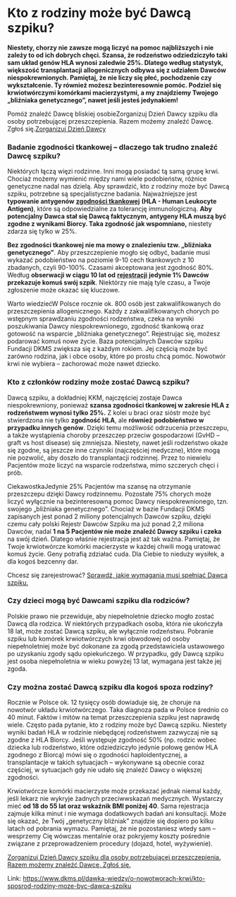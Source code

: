 # Kto z rodziny może być Dawcą szpiku?

**Niestety, chorzy nie zawsze mogą liczyć na pomoc najbliższych i nie zależy to od ich dobrych chęci. Szansa, że rodzeństwo odziedziczyło taki sam układ genów HLA wynosi zaledwie 25%. Dlatego według statystyk, większość transplantacji allogenicznych odbywa się z udziałem Dawców niespokrewnionych. Pamiętaj, że nie liczy się płeć, pochodzenie czy wykształcenie. Ty również możesz bezinteresownie pomóc. Podziel się krwiotwórczymi komórkami macierzystymi, a my znajdziemy Twojego „bliźniaka genetycznego”, nawet jeśli jesteś jedynakiem!**


Pomóż znaleźć Dawcę bliskiej osobieZorganizuj Dzień Dawcy szpiku dla osoby potrzebującej przeszczepienia. Razem możemy znaleźć Dawcę. Zgłoś się.[Zorganizuj Dzień Dawcy](https://www.dkms.pl/dzialaj/pomoz-inaczej/dzien-dawcy-szpiku-dla-pacjenta)
### Badanie zgodności tkankowej – dlaczego tak trudno znaleźć Dawcę szpiku?


Niektórych łączą więzi rodzinne. Inni mogą posiadać tą samą grupę krwi. Chociaż możemy wymienić między nami wiele podobieństw, różnice genetyczne nadal nas dzielą. Aby sprawdzić, kto z rodziny może być Dawcą szpiku, potrzebne są specjalistyczne badania. Najważniejsze jest **typowanie antygenów** [**zgodności tkankowej**](https://www.dkms.pl/o-pobraniu/jest-zgodnosc/antygeny-zgodnosci-tkankowej-hla) **(HLA \- Human Leukocyte Antigen)**, które są odpowiedzialne za tolerancję immunologiczną. **Aby potencjalny Dawca stał się Dawcą faktycznym, antygeny HLA muszą być zgodne z wynikami Biorcy. Taka zgodność jak wspomniano,** niestety zdarza się tylko w 25%.


**Bez zgodności tkankowej nie ma mowy o znalezieniu tzw. „bliźniaka genetycznego”**. Aby przeszczepienie mogło się odbyć, badanie musi wykazać podobieństwo na poziomie 9\-10 cech tkankowych z 10 zbadanych, czyli 90\-100%. Czasami akceptowana jest zgodność 80%. Według **obserwacji w ciągu 10 lat od** [**rejestracji**](https://www.dkms.pl/zarejestruj-sie-teraz) **jedynie 1% Dawców przekazuje komuś swój szpik**. Niektórzy nie mają tyle czasu, a Twoje zgłoszenie może okazać się kluczowe.


Warto wiedziećW Polsce rocznie ok. 800 osób jest zakwalifikowanych do przeszczepienia allogenicznego. Każdy z zakwalifikowanych chorych po wstępnym sprawdzaniu zgodności rodzeństwa, czeka na wyniki poszukiwania Dawcy niespokrewnionego, zgodność tkankową oraz gotowość na wsparcie „bliźniaka genetycznego”. Rejestrując się, możesz podarować komuś nowe życie.
Baza potencjalnych Dawców szpiku Fundacji DKMS zwiększa się z każdym rokiem. Jej częścią może być zarówno rodzina, jak i obce osoby, które po prostu chcą pomóc. Nowotwór krwi nie wybiera – zachorować może nawet dziecko.


### Kto z członków rodziny może zostać Dawcą szpiku?


Dawcą szpiku, a dokładniej KKM, najczęściej zostaje Dawca niespokrewniony, ponieważ **szansa zgodności tkankowej w zakresie HLA z rodzeństwem wynosi tylko 25%.** Z kolei u braci oraz sióstr może być stwierdzona nie tylko **zgodność HLA**, ale **również podobieństwo w przypadku innych genów**. Dzięki temu możliwość odrzucenia przeszczepu, a także wystąpienia choroby przeszczep przeciw gospodarzowi (GvHD – graft vs host disease) się zmniejsza. Niestety, nawet jeśli rodzeństwo okaże się zgodne, są jeszcze inne czynniki (najczęściej medyczne), które mogą nie pozwolić, aby doszło do transplantacji rodzinnej. Przez to niewielu Pacjentów może liczyć na wsparcie rodzeństwa, mimo szczerych chęci i prób.


CiekawostkaJedynie 25% Pacjentów ma szansę na otrzymanie przeszczepu dzięki Dawcy rodzinnemu. Pozostałe 75% chorych może liczyć wyłącznie na bezinteresowną pomoc Dawcy niespokrewnionego, tzn. swojego „bliźniaka genetycznego”.
Chociaż w bazie Fundacji DKMS zapisanych jest ponad 2 miliony potencjalnych Dawców szpiku, dzięki czemu cały polski Rejestr Dawców Szpiku ma już ponad 2,2 miliona Dawców, nadal **1 na 5 Pacjentów nie może znaleźć Dawcy szpiku i czeka** na swój dzień. Dlatego właśnie rejestracja jest aż tak ważna. Pamiętaj, że Twoje krwiotwórcze komórki macierzyste w każdej chwili mogą uratować komuś życie. Geny potrafią zdziałać cuda. Dla Ciebie to nieduży wysiłek, a dla kogoś bezcenny dar.


Chcesz się zarejestrować? [Sprawdź, jakie wymagania musi spełniać Dawca szpiku.](https://www.dkms.pl/dzialaj/zostan-dawca)


### Czy dzieci mogą być Dawcami szpiku dla rodziców?


Polskie prawo nie przewiduje, aby niepełnoletnie dziecko mogło zostać Dawcą dla rodzica. W niektórych przypadkach osoba, która nie ukończyła 18 lat, może zostać Dawcą szpiku, ale wyłącznie rodzeństwu. Pobranie szpiku lub komórek krwiotwórczych krwi obwodowej od osoby niepełnoletniej może być dokonane za zgodą przedstawiciela ustawowego po uzyskaniu zgody sądu opiekuńczego. W przypadku, gdy Dawcą szpiku jest osoba niepełnoletnia w wieku powyżej 13 lat, wymagana jest także jej zgoda.


### Czy można zostać Dawcą szpiku dla kogoś spoza rodziny?


Rocznie w Polsce ok. 12 tysięcy osób dowiaduje się, że choruje na nowotwór układu krwiotwórczego. Taka diagnoza pada w Polsce średnio co 40 minut. Faktów i mitów na temat przeszczepienia szpiku jest naprawdę wiele. Często pada pytanie, kto z rodziny może być Dawcą szpiku. Niestety wyniki badań HLA w rodzinie niebędącej rodzeństwem zazwyczaj nie są zgodne z HLA Biorcy. Jeśli występuje zgodność 50% (np. rodzic wobec dziecka lub rodzeństwo, które odziedziczyło jedynie połowę genów HLA zgodnego z Biorcą) mówi się o zgodności haploidentycznej, a transplantacje w takich sytuacjach – wykonywane są obecnie coraz częściej, w sytuacjach gdy nie udało się znaleźć Dawcy o większej zgodności.


Krwiotwórcze komórki macierzyste może przekazać jednak niemal każdy, jeśli lekarz nie wykryje żadnych przeciwwskazań medycznych. Wystarczy mieć **od 18 do 55 lat oraz wskaźnik BMI poniżej 40**. Sama rejestracja zajmuje kilka minut i nie wymaga dodatkowych badań ani konsultacji. Może się okazać, że Twój „genetyczny bliźniak” znajdzie się dopiero po kilku latach od pobrania wymazu. Pamiętaj, że nie pozostaniesz wtedy sam – wesprzemy Cię wówczas mentalnie oraz pokryjemy koszty pośrednie związane z przeprowadzeniem procedury (dojazd, hotel, wyżywienie).


[Zorganizuj Dzień Dawcy szpiku dla osoby potrzebującej przeszczepienia. Razem możemy znaleźć Dawcę. Zgłoś się.](https://www.dkms.pl/dzialaj/pomoz-inaczej/dzien-dawcy-szpiku-dla-pacjenta "Zorganizuj Dzień Dawcy Szpiku dla Pacjenta")



Link: https://www.dkms.pl/dawka-wiedzy/o-nowotworach-krwi/kto-sposrod-rodziny-moze-byc-dawca-szpiku
